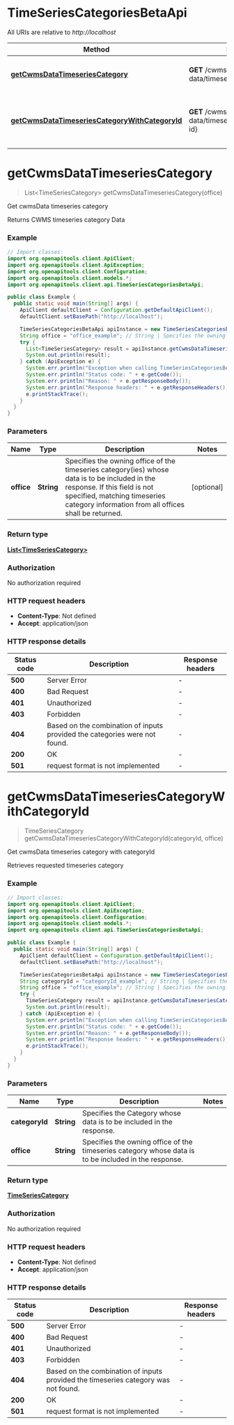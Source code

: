 # TimeSeriesCategoriesBetaApi

All URIs are relative to *http://localhost*

| Method | HTTP request | Description |
|------------- | ------------- | -------------|
| [**getCwmsDataTimeseriesCategory**](TimeSeriesCategoriesBetaApi.md#getCwmsDataTimeseriesCategory) | **GET** /cwms-data/timeseries/category | Get cwmsData timeseries category |
| [**getCwmsDataTimeseriesCategoryWithCategoryId**](TimeSeriesCategoriesBetaApi.md#getCwmsDataTimeseriesCategoryWithCategoryId) | **GET** /cwms-data/timeseries/category/{category-id} | Get cwmsData timeseries category with categoryId |


<a name="getCwmsDataTimeseriesCategory"></a>
# **getCwmsDataTimeseriesCategory**
> List&lt;TimeSeriesCategory&gt; getCwmsDataTimeseriesCategory(office)

Get cwmsData timeseries category

Returns CWMS timeseries category Data

### Example
```java
// Import classes:
import org.openapitools.client.ApiClient;
import org.openapitools.client.ApiException;
import org.openapitools.client.Configuration;
import org.openapitools.client.models.*;
import org.openapitools.client.api.TimeSeriesCategoriesBetaApi;

public class Example {
  public static void main(String[] args) {
    ApiClient defaultClient = Configuration.getDefaultApiClient();
    defaultClient.setBasePath("http://localhost");

    TimeSeriesCategoriesBetaApi apiInstance = new TimeSeriesCategoriesBetaApi(defaultClient);
    String office = "office_example"; // String | Specifies the owning office of the timeseries category(ies) whose data is to be included in the response. If this field is not specified, matching timeseries category information from all offices shall be returned.
    try {
      List<TimeSeriesCategory> result = apiInstance.getCwmsDataTimeseriesCategory(office);
      System.out.println(result);
    } catch (ApiException e) {
      System.err.println("Exception when calling TimeSeriesCategoriesBetaApi#getCwmsDataTimeseriesCategory");
      System.err.println("Status code: " + e.getCode());
      System.err.println("Reason: " + e.getResponseBody());
      System.err.println("Response headers: " + e.getResponseHeaders());
      e.printStackTrace();
    }
  }
}
```

### Parameters

| Name | Type | Description  | Notes |
|------------- | ------------- | ------------- | -------------|
| **office** | **String**| Specifies the owning office of the timeseries category(ies) whose data is to be included in the response. If this field is not specified, matching timeseries category information from all offices shall be returned. | [optional] |

### Return type

[**List&lt;TimeSeriesCategory&gt;**](TimeSeriesCategory.md)

### Authorization

No authorization required

### HTTP request headers

 - **Content-Type**: Not defined
 - **Accept**: application/json

### HTTP response details
| Status code | Description | Response headers |
|-------------|-------------|------------------|
| **500** | Server Error |  -  |
| **400** | Bad Request |  -  |
| **401** | Unauthorized |  -  |
| **403** | Forbidden |  -  |
| **404** | Based on the combination of inputs provided the categories were not found. |  -  |
| **200** | OK |  -  |
| **501** | request format is not implemented |  -  |

<a name="getCwmsDataTimeseriesCategoryWithCategoryId"></a>
# **getCwmsDataTimeseriesCategoryWithCategoryId**
> TimeSeriesCategory getCwmsDataTimeseriesCategoryWithCategoryId(categoryId, office)

Get cwmsData timeseries category with categoryId

Retrieves requested timeseries category

### Example
```java
// Import classes:
import org.openapitools.client.ApiClient;
import org.openapitools.client.ApiException;
import org.openapitools.client.Configuration;
import org.openapitools.client.models.*;
import org.openapitools.client.api.TimeSeriesCategoriesBetaApi;

public class Example {
  public static void main(String[] args) {
    ApiClient defaultClient = Configuration.getDefaultApiClient();
    defaultClient.setBasePath("http://localhost");

    TimeSeriesCategoriesBetaApi apiInstance = new TimeSeriesCategoriesBetaApi(defaultClient);
    String categoryId = "categoryId_example"; // String | Specifies the Category whose data is to be included in the response.
    String office = "office_example"; // String | Specifies the owning office of the timeseries category whose data is to be included in the response.
    try {
      TimeSeriesCategory result = apiInstance.getCwmsDataTimeseriesCategoryWithCategoryId(categoryId, office);
      System.out.println(result);
    } catch (ApiException e) {
      System.err.println("Exception when calling TimeSeriesCategoriesBetaApi#getCwmsDataTimeseriesCategoryWithCategoryId");
      System.err.println("Status code: " + e.getCode());
      System.err.println("Reason: " + e.getResponseBody());
      System.err.println("Response headers: " + e.getResponseHeaders());
      e.printStackTrace();
    }
  }
}
```

### Parameters

| Name | Type | Description  | Notes |
|------------- | ------------- | ------------- | -------------|
| **categoryId** | **String**| Specifies the Category whose data is to be included in the response. | |
| **office** | **String**| Specifies the owning office of the timeseries category whose data is to be included in the response. | |

### Return type

[**TimeSeriesCategory**](TimeSeriesCategory.md)

### Authorization

No authorization required

### HTTP request headers

 - **Content-Type**: Not defined
 - **Accept**: application/json

### HTTP response details
| Status code | Description | Response headers |
|-------------|-------------|------------------|
| **500** | Server Error |  -  |
| **400** | Bad Request |  -  |
| **401** | Unauthorized |  -  |
| **403** | Forbidden |  -  |
| **404** | Based on the combination of inputs provided the timeseries category was not found. |  -  |
| **200** | OK |  -  |
| **501** | request format is not implemented |  -  |

